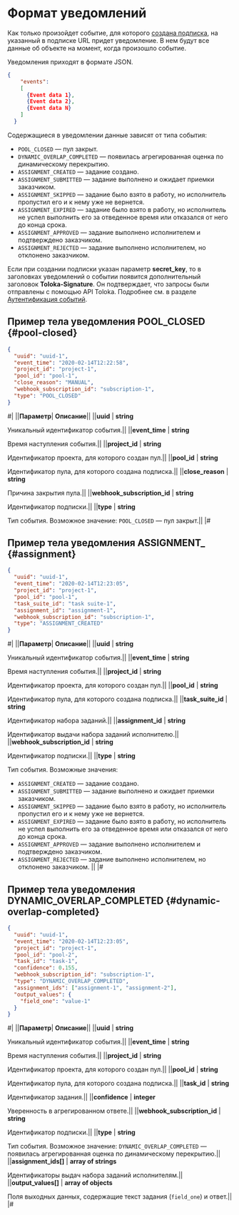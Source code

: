 # Формат уведомлений

Как только произойдет событие, для которого [создана подписка](put-webhook-subscriptions.md), на указанный в подписке URL придет уведомление. В нем будут все данные об объекте на момент, когда произошло событие.

Уведомления приходят в формате JSON.

```json
{
    "events":
    [
      {Event data 1},
      {Event data 2},
      {Event data N}
    ]
  }
```

Содержащиеся в уведомлении данные зависят от типа события:

- `POOL_CLOSED` — пул закрыт.
- `DYNAMIC_OVERLAP_COMPLETED` — появилась агрегированная оценка по динамическому перекрытию.
- `ASSIGNMENT_CREATED` — задание создано.
- `ASSIGNMENT_SUBMITTED` — задание выполнено и ожидает приемки заказчиком.
- `ASSIGNMENT_SKIPPED` — задание было взято в работу, но исполнитель пропустил его и к нему уже не вернется.
- `ASSIGNMENT_EXPIRED` — задание было взято в работу, но исполнитель не успел выполнить его за отведенное время или отказался от него до конца срока.
- `ASSIGNMENT_APPROVED` — задание выполнено исполнителем и подтверждено заказчиком.
- `ASSIGNMENT_REJECTED` — задание выполнено исполнителем, но отклонено заказчиком.


Если при создании подписки указан параметр **secret_key**, то в заголовках уведомлений о событии появится дополнительный заголовок **Toloka-Signature**. Он подтверждает, что запросы были отправлены с помощью API Toloka. Подробнее см. в разделе [Аутентификация событий](authentication.md).

## Пример тела уведомления POOL_CLOSED {#pool-closed}

```json
{
  "uuid": "uuid-1",
  "event_time": "2020-02-14T12:22:58",
  "project_id": "project-1",
  "pool_id": "pool-1",
  "close_reason": "MANUAL",
  "webhook_subscription_id": "subscription-1",
  "type": "POOL_CLOSED"
}
```

#|
||**Параметр**| **Описание**||
||**uuid** | **string**

Уникальный идентификатор события.||
||**event_time** | **string**

Время наступления события.||
||**project_id** | **string**

Идентификатор проекта, для которого создан пул.||
||**pool_id** | **string**

Идентификатор пула, для которого создана подписка.||
||**close_reason** | **string**

Причина закрытия пула.||
||**webhook_subscription_id** | **string**

Идентификатор подписки.||
||**type** | **string**

Тип события.
Возможное значение: `POOL_CLOSED` — пул закрыт.||
|#

## Пример тела уведомления ASSIGNMENT_ {#assignment}

```json
{
  "uuid": "uuid-1",
  "event_time": "2020-02-14T12:23:05",
  "project_id": "project-1",
  "pool_id": "pool-1",
  "task_suite_id": "task suite-1",
  "assignment_id": "assignment-1",
  "webhook_subscription_id": "subscription-1",
  "type": "ASSIGNMENT_CREATED"
}
```

#|
||**Параметр**| **Описание**||
||**uuid** | **string**

Уникальный идентификатор события.||
||**event_time** | **string**

Время наступления события.||
||**project_id** | **string**

Идентификатор проекта, для которого создан пул.||
||**pool_id** | **string**

Идентификатор пула, для которого создана подписка.||
||**task_suite_id** | **string**

Идентификатор набора заданий.||
||**assignment_id** | **string**

Идентификатор выдачи набора заданий исполнителю.||
||**webhook_subscription_id** | **string**

Идентификатор подписки.||
||**type** | **string**

Тип события.
Возможные значения:
- `ASSIGNMENT_CREATED` — задание создано.
- `ASSIGNMENT_SUBMITTED` — задание выполнено и ожидает приемки заказчиком.
- `ASSIGNMENT_SKIPPED` — задание было взято в работу, но исполнитель пропустил его и к нему уже не вернется.
- `ASSIGNMENT_EXPIRED` — задание было взято в работу, но исполнитель не успел выполнить его за отведенное время или отказался от него до конца срока.
- `ASSIGNMENT_APPROVED` — задание выполнено исполнителем и подтверждено заказчиком.
- `ASSIGNMENT_REJECTED` — задание выполнено исполнителем, но отклонено заказчиком.
||
|#


## Пример тела уведомления DYNAMIC_OVERLAP_COMPLETED {#dynamic-overlap-completed}

```json
{
  "uuid": "uuid-1",
  "event_time": "2020-02-14T12:23:05",
  "project_id": "project-1",
  "pool_id": "pool-2",
  "task_id": "task-1",
  "confidence": 0.155,
  "webhook_subscription_id": "subscription-1",
  "type": "DYNAMIC_OVERLAP_COMPLETED",
  "assignment_ids": ["assignment-1", "assignment-2"],
  "output_values": {
    "field_one": "value-1"
  }
}
```

#|
||**Параметр**| **Описание**||
||**uuid** | **string**

Уникальный идентификатор события.||
||**event_time** | **string**

Время наступления события.||
||**project_id** | **string**

Идентификатор проекта, для которого создан пул.||
||**pool_id** | **string**

Идентификатор пула, для которого создана подписка.||
||**task_id** | **string**

Идентификатор задания.||
||**confidence** | **integer**

Уверенность в агрегированном ответе.||
||**webhook_subscription_id** | **string**

Идентификатор подписки.||
||**type** | **string**

Тип события.
Возможное значение: `DYNAMIC_OVERLAP_COMPLETED` — появилась агрегированная оценка по динамическому перекрытию.||
||**assignment_ids[]** | **array of strings**

Идентификаторы выдач набора заданий исполнителям.||
||**output_values[]** | **array of objects**

Поля выходных данных, содержащие текст задания (`field_one`) и ответ.||
|#

